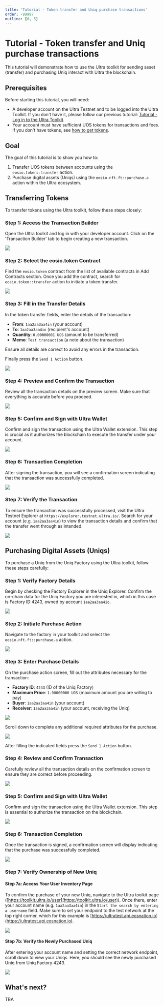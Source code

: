 ```yaml
---
title: 'Tutorial - Token transfer and Uniq purchase transactions'
order: -99997
outline: [0, 5]
---
```


# Tutorial - Token transfer and Uniq purchase transactions

This tutorial will demonstrate how to use the Ultra toolkit for sending asset (transfer) and purchasing Uniq interact with Ultra the blockchain.

## Prerequisites

Before starting this tutorial, you will need:

- A developer account on the Ultra Testnet and to be logged into the Ultra Toolkit. If you don't have it, please follow our previous tutorial: [Tutorial - Log in to the Ultra Toolkit](./tutorial-login-to-toolkit.md).
- Your account must have sufficient UOS tokens for transactions and fees. If you don't have tokens, see [how to get tokens](./how-to-get-tokens.md).

## Goal

The goal of this tutorial is to show you how to:

1. Transfer UOS tokens between accounts using the `eosio.token::transfer` action.
2. Purchase digital assets (Uniqs) using the `eosio.nft.ft::purchase.a` action within the Ultra ecosystem.

## Transferring Tokens

To transfer tokens using the Ultra toolkit, follow these steps closely:

### Step 1: Access the Transaction Builder

Open the Ultra toolkit and log in with your developer account. Click on the 'Transaction Builder' tab to begin creating a new transaction.

![](./images/token-transfer-action-builder.png)

### Step 2: Select the eosio.token Contract

Find the `eosio.token` contract from the list of available contracts in Add Contracts section. Once you add the contract, search for `eosio.token::transfer` action to initiate a token transfer.

![](./images/token-transfer-eosio.token.png)

### Step 3: Fill in the Transfer Details

In the token transfer fields, enter the details of the transaction:
- **From**: `1aa2aa3aa4in` (your account)
- **To**: `1aa2aa3aa4io` (recipient's account)
- **Quantity**: `0.00000001 UOS` (amount to be transferred)
- **Memo**: `Test transaction` (a note about the transaction)

Ensure all details are correct to avoid any errors in the transaction.

Finally press the `Send 1 Action` button.

![](./images/token-transfer-attributes.png)

### Step 4: Preview and Confirm the Transaction

Review all the transaction details on the preview screen. Make sure that everything is accurate before you proceed.

![](./images/token-transfer-confirm.png)

### Step 5: Confirm and Sign with Ultra Wallet

Confirm and sign the transaction using the Ultra Wallet extension. This step is crucial as it authorizes the blockchain to execute the transfer under your account.

![](./images/token-transfer-ultra-wallet-confirm.png)

### Step 6: Transaction Completion

After signing the transaction, you will see a confirmation screen indicating that the transaction was successfully completed.

![](./images/token-transfer-txn-completed.png)

### Step 7: Verify the Transaction

To ensure the transaction was successfully processed, visit the Ultra Testnet Explorer at `https://explorer.testnet.ultra.io/`. Search for your account (e.g. `1aa2aa3aa4in`) to view the transaction details and confirm that the transfer went through as intended.

![](./images/token-transfer-explorer.png)

## Purchasing Digital Assets (Uniqs)

To purchase a Uniq from the Uniq Factory using the Ultra toolkit, follow these steps carefully:

### Step 1: Verify Factory Details

Begin by checking the Factory Explorer in the Uniq Explorer. Confirm the on-chain data for the Uniq Factory you are interested in, which in this case is Factory ID 4243, owned by account `1aa2aa3aa4io`.

![](./images/purchase-factory-explorer.png)

### Step 2: Initiate Purchase Action

Navigate to the factory in your toolkit and select the `eosio.nft.ft::purchase.a` action.

![](./images/purchase-action-builder.png)

### Step 3: Enter Purchase Details

On the purchase action screen, fill out the attributes necessary for the transaction:
- **Factory ID**: `4243` (ID of the Uniq Factory)
- **Maximum Price**: `1.00000000 UOS` (maximum amount you are willing to pay)
- **Buyer**: `1aa2aa3aa4in` (your account)
- **Receiver**: `1aa2aa3aa4in` (your account, receiving the Uniq)

![](./images/purchase-attribute-I.png)

Scroll down to complete any additional required attributes for the purchase.

![](./images/purchase-attribute-II.png)

After filling the indicated fields press the `Send 1 Action` button.

### Step 4: Review and Confirm Transaction

Carefully review all the transaction details on the confirmation screen to ensure they are correct before proceeding.

![](./images/purchase-confirm.png)

### Step 5: Confirm and Sign with Ultra Wallet

Confirm and sign the transaction using the Ultra Wallet extension. This step is essential to authorize the transaction on the blockchain.

![](./images/purchase-confirm-ultra-wallet.png)

### Step 6: Transaction Completion

Once the transaction is signed, a confirmation screen will display indicating that the purchase was successfully completed.

![](./images/purchase-ultra-wallet-confirm.png)

### Step 7: Verify Ownership of New Uniq

#### Step 7a: Access Your User Inventory Page

To confirm the purchase of your new Uniq, navigate to the Ultra toolkit page ([https://toolkit.ultra.io/user](https://toolkit.ultra.io/user)). Once there, enter your account name (e.g. `1aa2aa3aa4in`) in the `Start the search by entering a username` field. Make sure to set your endpoint to the test network at the top right corner, which for this example is [https://ultratest.api.eosnation.io](https://ultratest.api.eosnation.io).

![](./images/purchase-user-uniq-explorer.png)

#### Step 7b: Verify the Newly Purchased Uniq

After entering your account name and setting the correct network endpoint, scroll down to view your Uniqs. Here, you should see the newly purchased Uniq from Uniq Factory 4243.

![](./images/purchase-user-uniq-explorer-show-uniqs.png)

## What's next?

TBA